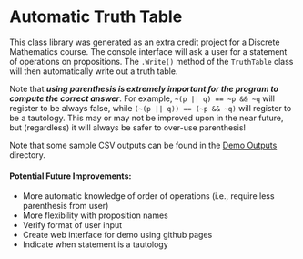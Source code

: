 # Automatic Truth Table

This class library was generated as an extra credit project for a Discrete Mathematics course. The console interface will ask a user for a statement of operations on propositions. The `.Write()` method of the `TruthTable` class will then automatically write out a truth table.

Note that **_using parenthesis is extremely important for the program to compute the correct answer_**. For example, `~(p || q) == ~p && ~q` will register to be always false, while `(~(p || q)) == (~p && ~q)` will register to be a tautology. This may or may not be improved upon in the near future, but (regardless) it will always be safer to over-use parenthesis!

Note that some sample CSV outputs can be found in the [Demo Outputs](https://github.com/erinnmclaughlin/Auto-Truth-Table/tree/master/DemoOutputs) directory.

#### Potential Future Improvements:
- More automatic knowledge of order of operations (i.e., require less parenthesis from user)
- More flexibility with proposition names
- Verify format of user input
- Create web interface for demo using github pages
- Indicate when statement is a tautology

